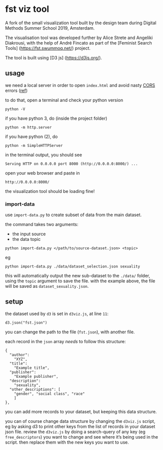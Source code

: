 fst viz tool
============

A fork of the small visualization tool built by the design team during Digital Methods Summer School 2019, Amsterdam.

The visualisation tool was developed further by Alice Strete and Angeliki Diakrousi, with the help of André Fincato as part of the [Feminist Search Tools] (https://fst.swummoq.net/) project.

The tool is built using [D3 js] (https://d3js.org/).

## usage

we need a local server in order to open `index.html` and avoid nasty [CORS](https://developer.mozilla.org/en-US/docs/Web/HTTP/CORS/Errors) errors ([ref](https://stackoverflow.com/a/27986564))

to do that, open a terminal and check your python version

```
python -V
```

if you have python 3, do (inside the project folder)

```
python -m http.server
```

if you have python (2), do

```
python -m SimpleHTTPServer
```

in the terminal output, you should see

```
Serving HTTP on 0.0.0.0 port 8000 (http://0.0.0.0:8000/) ...
```

open your web browser and paste in

```
http://0.0.0.0:8000/
```

the visualization tool should be loading fine!

### import-data

use `import-data.py` to create subset of data from the main dataset.

the command takes two arguments:

- the input source
- the data topic

```
python import-data.py </path/to/source-dataset.json> <topic>
```

eg

```
python import-data.py ./data/dataset_selection.json sexuality
```

this will automatically output the new sub-dataset to the `./data/` folder, using the `topic` argument to save the file. with the example above, the file will be saved as `dataset_sexuality.json`.

## setup

the dataset used by `d3` is set in `d3viz.js`, at line `11`:

```
d3.json("fst.json")
```

you can change the path to the file (`fst.json`), with another file.

each record in the `json` array *needs* to follow this structure:

```
{
  "author": 
    "XYZ",
  "title": 
    "Example title",
  "publisher": 
    "Example publisher",
  "description": 
    "sexuality",
  "other_descriptions": [
    "gender", "social class", "race"
    ]
},
```

you can add more records to your dataset, but keeping this data structure.

you can of course change data structure by changing the `d3viz.js` script, eg by asking d3 to print other keys from the list of records in your dataset json file. review the `d3viz.js` by doing a search-query of any key (eg `free_descriptors`) you want to change and see where it’s being used in the script. then replace them with the new keys you want to use.
